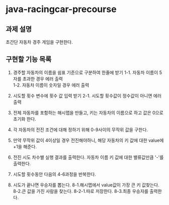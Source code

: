 # java-racingcar-precourse


<h2>과제 설명</h2>
초간단 자동차 경주 게임을 구현한다. 


<h2>구현할 기능 목록</h2>

1. 경주할 자동차의 이름을 쉼표 기준으로 구분하여 한줄에 받기
    1-1. 자동차 이름이 5자를 초과한 경우 에러 출력   
    1-2. 자동차 이름이 숫자일 경우 에러 출력
2. 시도할 횟수 변수에 횟수 값 입력 받기
    2-1. 시도할 횟수값이 정수값이 아니면 에러 출력 
3. 전체 자동차를 포함하는 해시맵을 만들고, 키는 자동차의 이름으로 하고 값은 0으로 초기화 한다.

4. 각 자동차의 전진 조건에 대해 정하기 위해 0-9사이의 무작위 값을 구한다. 
5. 만약 무작위 값이 4이상일 경우 전진해야하니, 해당 자동차의 키 값에 대한 value에 +1을 해준다. 
6. 전진 시도 차수별 실행 결과를 출력한다. 자동차 이름 키 값에 대한 밸류값만큼 '-'를 출력한다. 
7. 시도할 횟수동안 다음의 4-6과정을 반복한다. 
8. 시도가 끝나면 우승자를 뽑는다. 
   8-1.해시맵에서 value값이 가장 큰 키 값찾는다.
   8-2.큰 값을 가진 사람을 찾는다.
      8-2-1.따로 저장한다. 
   8-3.최종 우승자를 출력한다. 
